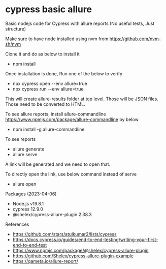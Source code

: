 # cypress basic allure
Basic nodejs code for Cypress with allure reports (No useful tests, Just structure)

Make sure to have node installed using nvm from https://github.com/nvm-sh/nvm 

Clone it and do as below to install it

- npm install

Once installation is done, Run one of the below to verify

- npx cypress open --env allure=true
- npx cypress run --env allure=true

This will create allure-results folder at top level. Those will be JSON files. Those need to be converted to HTML.

To see allure reports, install allure-commandline <https://www.npmjs.com/package/allure-commandline> by below
- npm install -g allure-commandline

To see reports
- allure generate
- allure serve

A link will be generated and we need to open that.

To directly open the link, use below command instead of serve
- allure open

Packages (2023-04-06)

- Node.js v19.8.1 
- cypress 12.9.0
- @shelex/cypress-allure-plugin 2.38.3

References
- https://github.com/stars/atulkumar2/lists/cypress
- https://docs.cypress.io/guides/end-to-end-testing/writing-your-first-end-to-end-test 
- https://www.npmjs.com/package/@shelex/cypress-allure-plugin
- https://github.com/Shelex/cypress-allure-plugin-example
- https://qameta.io/allure-report/
